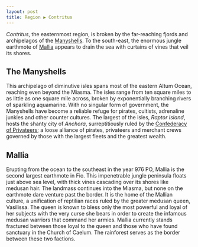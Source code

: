 ```yaml
---
layout: post
title: Region ▶ Contritus
---
```


*Contritus*, the easternmost region, is broken by the far-reaching fjords and archipelagos of the [Manyshells](). To the south-east, the enormous jungle earthmote of [Mallia]() appears to drain the sea with curtains of vines that veil its shores.

## The Manyshells

This archipelago of diminutive isles spans most of the eastern Altum Ocean, reaching even beyond the Miasma. The isles range from ten square miles to as little as one square mile across, broken by exponentially branching rivers of sparkling aquamarine. With no singular form of government, the Manyshells have become a reliable refuge for pirates, cultists, adrenaline junkies and other counter cultures. The largest of the isles, *Raptor Island*, hosts the shanty city of *Anchora*, surreptitiously ruled by the [Confederacy of Privateers](); a loose alliance of pirates, privateers and merchant crews governed by those with the largest fleets and the greatest wealth.

## Mallia

Erupting from the ocean to the southeast in the year 976 PO, Mallia is the second largest earthmote in Fio. This impenetrable jungle peninsula floats just above sea level, with thick vines cascading over its shores like medusan hair. The landmass continues into the Miasma, but none on the earthmote dare venture past the border. It is the home of the Mallian culture, a unification of reptilian races ruled by the greater medusan queen, Vasilissa. The queen is known to bless only the most powerful and loyal of her subjects with the very curse she bears in order to create the infamous medusan warriors that command her armies. Mallia currently stands fractured between those loyal to the queen and those who have found sanctuary in the Church of Caelum. The rainforest serves as the border between these two factions.

